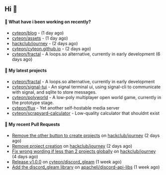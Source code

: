 ## Hi 👋

#### 👀 What have i been working on recently?

- [cyteon/blog](https://github.com/cyteon/blog) -  (1 day ago)
- [cyteon/assets](https://github.com/cyteon/assets) -  (1 day ago)
- [hackclub/journey](https://github.com/hackclub/journey) -  (2 days ago)
- [cyteon/cyteon.github.io](https://github.com/cyteon/cyteon.github.io) -  (2 days ago)
- [cyteon/fractal](https://github.com/cyteon/fractal) - A loops.so alternative, currently in early development (6 days ago)

#### 🌱 My latest projects

- [cyteon/fractal](https://github.com/cyteon/fractal) - A loops.so alternative, currently in early development
- [cyteon/signal-tui](https://github.com/cyteon/signal-tui) - An signal terminal ui, using signal-cli to communicate with signal, and sqlite to store messages.
- [cyteon/polyworld](https://github.com/cyteon/polyworld) - A low-poly multiplayer open world game, currently in the prototype stage. 
- [cyteon/flux](https://github.com/cyteon/flux) - Yet another self-hostable media server
- [cyteon/scrapyard-calculator](https://github.com/cyteon/scrapyard-calculator) - Low-quality calculator that shouldnt exist

#### 🔨 My recent Pull Requests

- [Remove the other button to create projects](https://github.com/hackclub/journey/pull/81) on [hackclub/journey](https://github.com/hackclub/journey) (2 days ago)
- [Remove project creation](https://github.com/hackclub/journey/pull/80) on [hackclub/journey](https://github.com/hackclub/journey) (2 days ago)
- [Fix wrong wording if less than 2 projects globally](https://github.com/hackclub/journey/pull/78) on [hackclub/journey](https://github.com/hackclub/journey) (4 days ago)
- [Release v1.0.0](https://github.com/cyteon/discord_gleam/pull/11) on [cyteon/discord_gleam](https://github.com/cyteon/discord_gleam) (1 week ago)
- [Add the discord_gleam library](https://github.com/apacheli/discord-api-libs/pull/74) on [apacheli/discord-api-libs](https://github.com/apacheli/discord-api-libs) (1 week ago)

